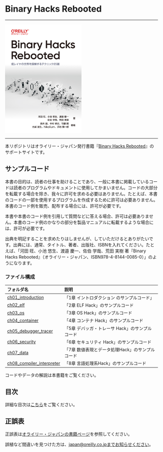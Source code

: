 # Binary Hacks Rebooted

---

<img src="40085_binary_hacks_rebooted_cvr.jpg" width="50%">

---

本リポジトリはオライリー・ジャパン発行書籍『[Binary Hacks Rebooted](https://www.oreilly.co.jp/books/9784814400850)』のサポートサイトです。


## サンプルコード

本書の目的は、読者の仕事を助けることであり、一般に本書に掲載しているコードは読者のプログラムやドキュメントに使用してかまいません。コードの大部分を転載する場合を除き、我々に許可を求める必要はありません。たとえば、本書のコードの一部を使用するプログラムを作成するために許可は必要ありません。本書のコード例を販売、配布する場合には、許可が必要です。

本書や本書のコード例を引用して質問などに答える場合、許可は必要ありません。本書のコード例のかなりの部分を製品マニュアルに転載するような場合には、許可が必要です。

出典を明記することを求めたりはしませんが、していただけるとありがたいです。出典には、通常、タイトル、著者、出版社、ISBNを入れてください。たとえば、「河田 旺、小池 悠生、渡邉 慶一、佐伯 学哉、荒田 実樹 著『Binary Hacks Rebooted』（オライリー・ジャパン、ISBN978-4-8144-0085-0）」のようになります。

### ファイル構成

| フォルダ名                                               | 説明                                             |
| :--                                                      | :--                                              |
| [ch01_introduction](./ch01_introduction)                 | 「1章 イントロダクション のサンプルコード」      |
| [ch02_elf](./ch02_elf)                                   | 「2章 ELF Hack」のサンプルコード                 |
| [ch03_os](./ch03_os)                                     | 「3章 OS Hack」のサンプルコード                  |
| [ch04_container](./ch04_container)                       | 「4章 コンテナ Hack」のサンプルコード            |
| [ch05_debugger_tracer](./ch05_debugger_tracer)           | 「5章 デバッガ・トレーサ Hack」のサンプルコード  |
| [ch06_security](./ch06_security)                         | 「6章 セキュリティ Hack」のサンプルコード        |
| [ch07_data](./ch07_data)                                 | 「7章 数値表現とデータ処理Hack」のサンプルコード |
| [ch08_compiler_interpreter](./ch08_compiler_interpreter) | 「8章 言語処理系Hack」のサンプルコード           |

コードやデータの解説は本書籍をご覧ください。

## 目次
詳細な目次は[こちら](./toc.md)をご覧ください。

## 正誤表

正誤表は[オライリー・ジャパンの書籍ページ](https://www.oreilly.co.jp/books/9784814400850)を参照してください。

誤植など間違いを見つけた方は、japan@oreilly.co.jpまでお知らせください。
